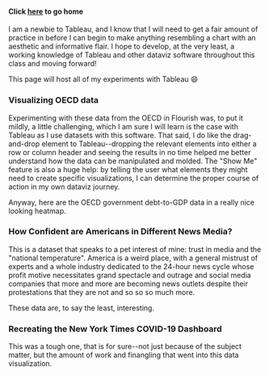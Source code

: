 #### Click [here](https://yshok9192.github.io/portfoli-ori/) to go home

I am a newbie to Tableau, and I know that I will need to get a fair amount of practice in before I can begin to make anything resembling 
a chart with an aesthetic and informative flair. I hope to develop, at the very least, a working knowledge of Tableau and other dataviz software throughout this class and moving forward!

This page will host all of my experiments with Tableau 😄

### Visualizing OECD data

Experimenting with these data from the OECD in Flourish was, to put it mildly, a little challenging, which I am sure I will learn is the case with Tableau as I use datasets with this software. That said, I do like the drag-and-drop element to Tableau--dropping the relevant elements into either a row or column header and seeing the results in no time helped me better understand how the data can be manipulated and molded. The "Show Me" feature is also a huge help: by telling the user what elements they might need to create specific visualizations, I can determine the proper course of action in my own dataviz journey.

Anyway, here are the OECD government debt-to-GDP data in a really nice looking heatmap.


<div class='tableauPlaceholder' id='viz1643837245399' style='position: relative'><object class='tableauViz'  style='display:none;'><param name='host_url' value='https%3A%2F%2Fpublic.tableau.com%2F' /> <param name='embed_code_version' value='3' /> <param name='site_root' value='' /><param name='name' value='OECD_Dataviz&#47;Sheet1' /><param name='tabs' value='no' /><param name='toolbar' value='yes' /><param name='animate_transition' value='yes' /><param name='display_static_image' value='yes' /><param name='display_spinner' value='yes' /><param name='display_overlay' value='yes' /><param name='display_count' value='yes' /><param name='language' value='en-US' />
</object></div>
<script type='text/javascript'>
  var divElement = document.getElementById('viz1643837245399');
  var vizElement = divElement.getElementsByTagName('object')[0];
  vizElement.style.width='100%';vizElement.style.height=(divElement.offsetWidth*0.75)+'px';
  var scriptElement = document.createElement('script');
  scriptElement.src = 'https://public.tableau.com/javascripts/api/viz_v1.js';
  vizElement.parentNode.insertBefore(scriptElement, vizElement);
</script>


### How Confident are Americans in Different News Media?

This is a dataset that speaks to a pet interest of mine: trust in media and the "national temperature". America is a weird place, with a general mistrust of experts and a whole industry dedicated to the 24-hour news cycle whose profit motive necessitates grand spectacle and outrage and social media companies that more and more are becoming news outlets despite their protestations that they are not and so so so much more. 

These data are, to say the least, interesting.

<div class='tableauPlaceholder' id='viz1643836983465' style='position: relative'><object class='tableauViz'  style='display:none;'><param name='host_url' value='https%3A%2F%2Fpublic.tableau.com%2F' /> <param name='embed_code_version' value='3' /> <param name='site_root' value='' /><param name='name' value='Tableau_Demo-NewsMediaConfidence&#47;AltDataviz' /><param name='tabs' value='no' /><param name='toolbar' value='yes' /><param name='animate_transition' value='yes' /><param name='display_static_image' value='yes' /><param name='display_spinner' value='yes' /><param name='display_overlay' value='yes' /><param name='display_count' value='yes' /><param name='language' value='en-US' /><param name='filter' value='publish=yes' />
</object></div>
<script type='text/javascript'>                    
  var divElement = document.getElementById('viz1643836983465');
  var vizElement = divElement.getElementsByTagName('object')[0];
  vizElement.style.width='100%';vizElement.style.height=(divElement.offsetWidth*0.75)+'px';
  var scriptElement = document.createElement('script');
  scriptElement.src = 'https://public.tableau.com/javascripts/api/viz_v1.js';
  vizElement.parentNode.insertBefore(scriptElement, vizElement);
</script>

### Recreating the New York Times COVID-19 Dashboard

This was a tough one, that is for sure--not just because of the subject matter, but the amount of work and finangling that went into this data visualization.

<div class='tableauPlaceholder' id='viz1645411402806' style='position: relative'><object class='tableauViz'  style='display:none;'><param name='host_url' value='https%3A%2F%2Fpublic.tableau.com%2F' /> <param name='embed_code_version' value='3' /> <param name='site_root' value='' /><param name='name' value='tableau-covid&#47;COVIDMap' /><param name='tabs' value='no' /><param name='toolbar' value='yes' /><param name='animate_transition' value='yes' /><param name='display_static_image' value='yes' /><param name='display_spinner' value='yes' /><param name='display_overlay' value='yes' /><param name='display_count' value='yes' /><param name='language' value='en-US' />
</object></div>
<script type='text/javascript'>
  var divElement = document.getElementById('viz1645411402806');
  var vizElement = divElement.getElementsByTagName('object')[0];
  vizElement.style.width='100%';vizElement.style.height=(divElement.offsetWidth*0.75)+'px';
  var scriptElement = document.createElement('script');
  scriptElement.src = 'https://public.tableau.com/javascripts/api/viz_v1.js';
  vizElement.parentNode.insertBefore(scriptElement, vizElement);
</script>
